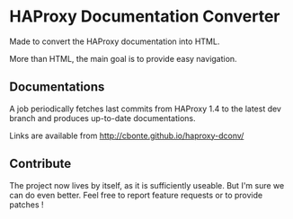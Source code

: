 # HAProxy Documentation Converter

Made to convert the HAProxy documentation into HTML.

More than HTML, the main goal is to provide easy navigation.

## Documentations

A job periodically fetches last commits from HAProxy 1.4 to the latest dev branch and produces up-to-date documentations.

Links are available from http://cbonte.github.io/haproxy-dconv/

## Contribute

The project now lives by itself, as it is sufficiently useable. But I'm sure we can do even better.
Feel free to report feature requests or to provide patches !

